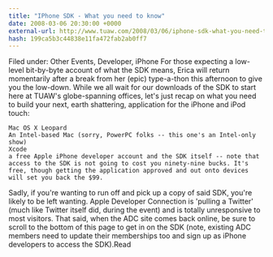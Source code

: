 ```yaml
---
title: "IPhone SDK - What you need to know"
date: 2008-03-06 20:30:00 +0000
external-url: http://www.tuaw.com/2008/03/06/iphone-sdk-what-you-need-to-know/
hash: 199ca5b3c44838e11fa472fab2ab0ff7
---
```


Filed under: Other Events, Developer, iPhone
For those expecting a low-level bit-by-byte account of what the SDK means, Erica will return momentarily after a break from her (epic) type-a-thon this afternoon to give you the low-down. While we all wait for our downloads of the SDK to start here at TUAW's globe-spanning offices, let's just recap on what you need to build your next, earth shattering, application for the iPhone and iPod touch:

    Mac OS X Leopard
    An Intel-based Mac (sorry, PowerPC folks -- this one's an Intel-only show)
    Xcode
    a free Apple iPhone developer account and the SDK itself -- note that access to the SDK is not going to cost you ninety-nine bucks. It's free, though getting the application approved and out onto devices will set you back the $99.

Sadly, if you're wanting to run off and pick up a copy of said SDK, you're likely to be left wanting. Apple Developer Connection is 'pulling a Twitter' (much like Twitter itself did, during the event) and is totally unresponsive to most visitors. That said, when the ADC site comes back online, be sure to scroll to the bottom of this page to get in on the SDK (note, existing ADC members need to update their memberships too and sign up as iPhone developers to access the SDK).Read
